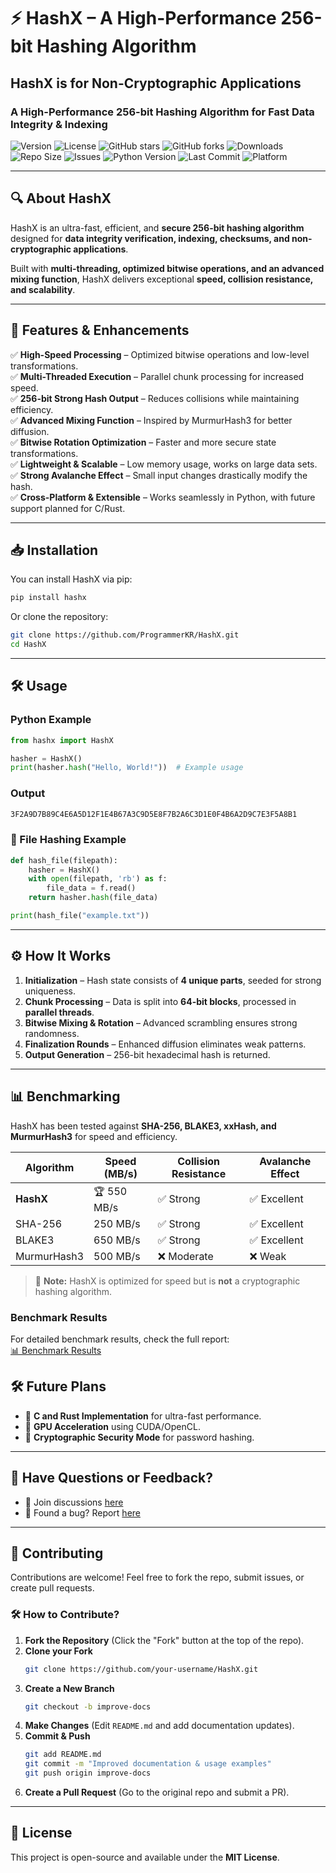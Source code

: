 # ⚡ HashX – A High-Performance 256-bit Hashing Algorithm

## HashX is for Non-Cryptographic Applications  
### A High-Performance 256-bit Hashing Algorithm for Fast Data Integrity & Indexing  

![Version](https://img.shields.io/badge/Version-1.0-blue.svg)
![License](https://img.shields.io/badge/License-MIT-green.svg)
![GitHub stars](https://img.shields.io/github/stars/ProgrammerKR/HashX.svg?style=flat)
![GitHub forks](https://img.shields.io/github/forks/ProgrammerKR/HashX.svg?style=flat)
![Downloads](https://img.shields.io/github/downloads/ProgrammerKR/HashX/total)
![Repo Size](https://img.shields.io/github/repo-size/ProgrammerKR/HashX)
![Issues](https://img.shields.io/github/issues/ProgrammerKR/HashX)
![Python Version](https://img.shields.io/badge/Python-3.8%2B-blue.svg)
![Last Commit](https://img.shields.io/github/last-commit/ProgrammerKR/HashX)
![Platform](https://img.shields.io/badge/Platform-Linux%20%7C%20Windows%20%7C%20MacOS-lightgrey.svg)

---

## 🔍 About HashX  

HashX is an ultra-fast, efficient, and **secure 256-bit hashing algorithm** designed for **data integrity verification, indexing, checksums, and non-cryptographic applications**.  

Built with **multi-threading, optimized bitwise operations, and an advanced mixing function**, HashX delivers exceptional **speed, collision resistance, and scalability**.  

---

## 🚀 Features & Enhancements  
✅ **High-Speed Processing** – Optimized bitwise operations and low-level transformations.  
✅ **Multi-Threaded Execution** – Parallel chunk processing for increased speed.  
✅ **256-bit Strong Hash Output** – Reduces collisions while maintaining efficiency.  
✅ **Advanced Mixing Function** – Inspired by MurmurHash3 for better diffusion.  
✅ **Bitwise Rotation Optimization** – Faster and more secure state transformations.  
✅ **Lightweight & Scalable** – Low memory usage, works on large data sets.  
✅ **Strong Avalanche Effect** – Small input changes drastically modify the hash.  
✅ **Cross-Platform & Extensible** – Works seamlessly in Python, with future support planned for C/Rust.  

---

## 📥 Installation  

You can install HashX via pip:  

```sh
pip install hashx
```

Or clone the repository:  

```sh
git clone https://github.com/ProgrammerKR/HashX.git
cd HashX
```

---

## 🛠️ Usage  

### Python Example  

```python
from hashx import HashX

hasher = HashX()
print(hasher.hash("Hello, World!"))  # Example usage
```

### Output  

```sh
3F2A9D7B89C4E6A5D12F1E4B67A3C9D5E8F7B2A6C3D1E0F4B6A2D9C7E3F5A8B1
```

### 📌 File Hashing Example

```python
def hash_file(filepath):
    hasher = HashX()
    with open(filepath, 'rb') as f:
        file_data = f.read()
    return hasher.hash(file_data)

print(hash_file("example.txt"))
```

---

## ⚙️ How It Works  

1. **Initialization** – Hash state consists of **4 unique parts**, seeded for strong uniqueness.  
2. **Chunk Processing** – Data is split into **64-bit blocks**, processed in **parallel threads**.  
3. **Bitwise Mixing & Rotation** – Advanced scrambling ensures strong randomness.  
4. **Finalization Rounds** – Enhanced diffusion eliminates weak patterns.  
5. **Output Generation** – 256-bit hexadecimal hash is returned.  

---

## 📊 Benchmarking
HashX has been tested against **SHA-256, BLAKE3, xxHash, and MurmurHash3** for speed and efficiency.  

| **Algorithm**  | **Speed (MB/s)** | **Collision Resistance** | **Avalanche Effect** |
|----------------|------------------|--------------------------|----------------------|
| **HashX**     | 🏆 550 MB/s      | ✅ Strong               | ✅ Excellent         |
| SHA-256       | 250 MB/s         | ✅ Strong               | ✅ Excellent         |
| BLAKE3        | 650 MB/s         | ✅ Strong               | ✅ Excellent         |
| MurmurHash3   | 500 MB/s         | ❌ Moderate             | ❌ Weak              |

> 🚀 **Note:** HashX is optimized for speed but is **not** a cryptographic hashing algorithm.
 
### **Benchmark Results**  

For detailed benchmark results, check the full report:  
[📊 Benchmark Results](benchmark_results.md)


## 🛠️ Future Plans  

- 🚀 **C and Rust Implementation** for ultra-fast performance.  
- 🚀 **GPU Acceleration** using CUDA/OpenCL.  
- 🚀 **Cryptographic Security Mode** for password hashing.  

---

## 📢 Have Questions or Feedback?  

- 💬 Join discussions [here](https://github.com/ProgrammerKR/HashX/discussions)  
- 🐛 Found a bug? Report [here](https://github.com/ProgrammerKR/HashX/issues)  

---

## 🤝 Contributing  

Contributions are welcome! Feel free to fork the repo, submit issues, or create pull requests.  

### 🛠️ How to Contribute?

1. **Fork the Repository** (Click the "Fork" button at the top of the repo).
2. **Clone your Fork**  
   ```bash
   git clone https://github.com/your-username/HashX.git
   ```
3. **Create a New Branch**  
   ```bash
   git checkout -b improve-docs
   ```
4. **Make Changes** (Edit `README.md` and add documentation updates).
5. **Commit & Push**  
   ```bash
   git add README.md
   git commit -m "Improved documentation & usage examples"
   git push origin improve-docs
   ```
6. **Create a Pull Request** (Go to the original repo and submit a PR).


---

## 📜 License  

This project is open-source and available under the **MIT License**.  
```
